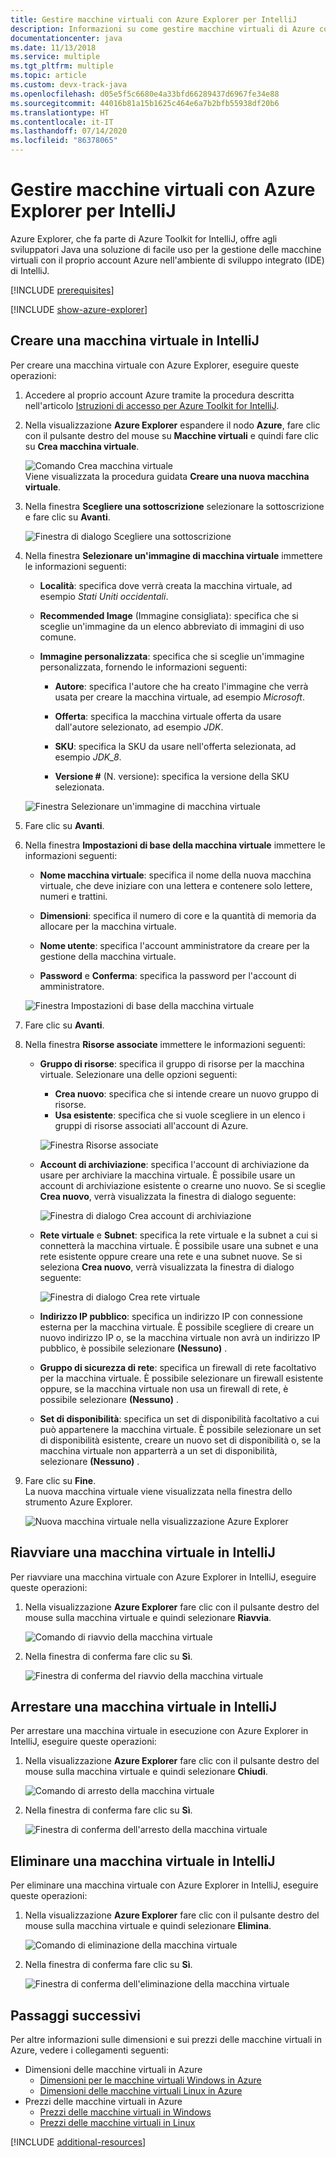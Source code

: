 ```yaml
---
title: Gestire macchine virtuali con Azure Explorer per IntelliJ
description: Informazioni su come gestire macchine virtuali di Azure con Azure Explorer per IntelliJ.
documentationcenter: java
ms.date: 11/13/2018
ms.service: multiple
ms.tgt_pltfrm: multiple
ms.topic: article
ms.custom: devx-track-java
ms.openlocfilehash: d05e5f5c6680e4a33bfd66289437d6967fe34e88
ms.sourcegitcommit: 44016b81a15b1625c464e6a7b2bfb55938df20b6
ms.translationtype: HT
ms.contentlocale: it-IT
ms.lasthandoff: 07/14/2020
ms.locfileid: "86378065"
---
```

# <a name="manage-virtual-machines-by-using-the-azure-explorer-for-intellij"></a>Gestire macchine virtuali con Azure Explorer per IntelliJ

Azure Explorer, che fa parte di Azure Toolkit for IntelliJ, offre agli sviluppatori Java una soluzione di facile uso per la gestione delle macchine virtuali con il proprio account Azure nell'ambiente di sviluppo integrato (IDE) di IntelliJ.

[!INCLUDE [prerequisites](includes/prerequisites.md)]

[!INCLUDE [show-azure-explorer](includes/show-azure-explorer.md)]

## <a name="create-a-virtual-machine-in-intellij"></a>Creare una macchina virtuale in IntelliJ

Per creare una macchina virtuale con Azure Explorer, eseguire queste operazioni: 

1. Accedere al proprio account Azure tramite la procedura descritta nell'articolo [Istruzioni di accesso per Azure Toolkit for IntelliJ].

2. Nella visualizzazione **Azure Explorer** espandere il nodo **Azure**, fare clic con il pulsante destro del mouse su **Macchine virtuali** e quindi fare clic su **Crea macchina virtuale**. 

   ![Comando Crea macchina virtuale][CR01]  
    Viene visualizzata la procedura guidata **Creare una nuova macchina virtuale**.

3. Nella finestra **Scegliere una sottoscrizione** selezionare la sottoscrizione e fare clic su **Avanti**. 

   ![Finestra di dialogo Scegliere una sottoscrizione][CR02]

4. Nella finestra **Selezionare un'immagine di macchina virtuale** immettere le informazioni seguenti:

   * **Località**: specifica dove verrà creata la macchina virtuale, ad esempio *Stati Uniti occidentali*. 

   * **Recommended Image** (Immagine consigliata): specifica che si sceglie un'immagine da un elenco abbreviato di immagini di uso comune.

   * **Immagine personalizzata**: specifica che si sceglie un'immagine personalizzata, fornendo le informazioni seguenti:

      * **Autore**: specifica l'autore che ha creato l'immagine che verrà usata per creare la macchina virtuale, ad esempio *Microsoft*.

      * **Offerta**: specifica la macchina virtuale offerta da usare dall'autore selezionato, ad esempio *JDK*.

      * **SKU**: specifica la SKU da usare nell'offerta selezionata, ad esempio *JDK_8*.

      * **Versione #** (N. versione): specifica la versione della SKU selezionata.

   ![Finestra Selezionare un'immagine di macchina virtuale][CR03]

5. Fare clic su **Avanti**. 

6. Nella finestra **Impostazioni di base della macchina virtuale** immettere le informazioni seguenti:

   * **Nome macchina virtuale**: specifica il nome della nuova macchina virtuale, che deve iniziare con una lettera e contenere solo lettere, numeri e trattini.

   * **Dimensioni**: specifica il numero di core e la quantità di memoria da allocare per la macchina virtuale.

   * **Nome utente**: specifica l'account amministratore da creare per la gestione della macchina virtuale.

   * **Password** e **Conferma**: specifica la password per l'account di amministratore.

   ![Finestra Impostazioni di base della macchina virtuale][CR04]

7. Fare clic su **Avanti**. 

8. Nella finestra **Risorse associate** immettere le informazioni seguenti:

   * **Gruppo di risorse**: specifica il gruppo di risorse per la macchina virtuale. Selezionare una delle opzioni seguenti:
      * **Crea nuovo**: specifica che si intende creare un nuovo gruppo di risorse.
      * **Usa esistente**: specifica che si vuole scegliere in un elenco i gruppi di risorse associati all'account di Azure.

       ![Finestra Risorse associate][CR07]

   * **Account di archiviazione**: specifica l'account di archiviazione da usare per archiviare la macchina virtuale. È possibile usare un account di archiviazione esistente o crearne uno nuovo. Se si sceglie **Crea nuovo**, verrà visualizzata la finestra di dialogo seguente:

      ![Finestra di dialogo Crea account di archiviazione][CR05]

   * **Rete virtuale** e **Subnet**: specifica la rete virtuale e la subnet a cui si connetterà la macchina virtuale. È possibile usare una subnet e una rete esistente oppure creare una rete e una subnet nuove. Se si seleziona **Crea nuovo**, verrà visualizzata la finestra di dialogo seguente:

      ![Finestra di dialogo Crea rete virtuale][CR06]

   * **Indirizzo IP pubblico**: specifica un indirizzo IP con connessione esterna per la macchina virtuale. È possibile scegliere di creare un nuovo indirizzo IP o, se la macchina virtuale non avrà un indirizzo IP pubblico, è possibile selezionare **(Nessuno)** . 

   * **Gruppo di sicurezza di rete**: specifica un firewall di rete facoltativo per la macchina virtuale. È possibile selezionare un firewall esistente oppure, se la macchina virtuale non usa un firewall di rete, è possibile selezionare **(Nessuno)** . 

   * **Set di disponibilità**: specifica un set di disponibilità facoltativo a cui può appartenere la macchina virtuale. È possibile selezionare un set di disponibilità esistente, creare un nuovo set di disponibilità o, se la macchina virtuale non apparterrà a un set di disponibilità, selezionare **(Nessuno)** .

9. Fare clic su **Fine**.  
    La nuova macchina virtuale viene visualizzata nella finestra dello strumento Azure Explorer. 

   ![Nuova macchina virtuale nella visualizzazione Azure Explorer][CR08]

## <a name="restart-a-virtual-machine-in-intellij"></a>Riavviare una macchina virtuale in IntelliJ

Per riavviare una macchina virtuale con Azure Explorer in IntelliJ, eseguire queste operazioni:

1. Nella visualizzazione **Azure Explorer** fare clic con il pulsante destro del mouse sulla macchina virtuale e quindi selezionare **Riavvia**.

   ![Comando di riavvio della macchina virtuale][RE01]

2. Nella finestra di conferma fare clic su **Sì**. 

   ![Finestra di conferma del riavvio della macchina virtuale][RE02]

## <a name="shut-down-a-virtual-machine-in-intellij"></a>Arrestare una macchina virtuale in IntelliJ

Per arrestare una macchina virtuale in esecuzione con Azure Explorer in IntelliJ, eseguire queste operazioni:

1. Nella visualizzazione **Azure Explorer** fare clic con il pulsante destro del mouse sulla macchina virtuale e quindi selezionare **Chiudi**.

   ![Comando di arresto della macchina virtuale][SH01]

2. Nella finestra di conferma fare clic su **Sì**. 

   ![Finestra di conferma dell'arresto della macchina virtuale][SH02]

## <a name="delete-a-virtual-machine-in-intellij"></a>Eliminare una macchina virtuale in IntelliJ

Per eliminare una macchina virtuale con Azure Explorer in IntelliJ, eseguire queste operazioni:

1. Nella visualizzazione **Azure Explorer** fare clic con il pulsante destro del mouse sulla macchina virtuale e quindi selezionare **Elimina**.

   ![Comando di eliminazione della macchina virtuale][DE01]

2. Nella finestra di conferma fare clic su **Sì**. 

   ![Finestra di conferma dell'eliminazione della macchina virtuale][DE02]

## <a name="next-steps"></a>Passaggi successivi

Per altre informazioni sulle dimensioni e sui prezzi delle macchine virtuali in Azure, vedere i collegamenti seguenti:

* Dimensioni delle macchine virtuali in Azure
  * [Dimensioni per le macchine virtuali Windows in Azure]
  * [Dimensioni delle macchine virtuali Linux in Azure]
* Prezzi delle macchine virtuali in Azure
  * [Prezzi delle macchine virtuali in Windows]
  * [Prezzi delle macchine virtuali in Linux]

[!INCLUDE [additional-resources](includes/additional-resources.md)]

<!-- URL List -->

[Istruzioni di accesso per Azure Toolkit for IntelliJ]: ./sign-in-instructions.md
[Dimensioni per le macchine virtuali Windows in Azure]: /azure/virtual-machines/virtual-machines-windows-sizes
[Dimensioni delle macchine virtuali Linux in Azure]: /azure/virtual-machines/virtual-machines-linux-sizes
[Prezzi delle macchine virtuali in Windows]: https://azure.microsoft.com/pricing/details/virtual-machines/windows/
[Prezzi delle macchine virtuali in Linux]: https://azure.microsoft.com/pricing/details/virtual-machines/linux/

<!-- IMG List -->

[RE01]: media/managing-virtual-machines-using-azure-explorer/RE01.png
[RE02]: media/managing-virtual-machines-using-azure-explorer/RE02.png

[SH01]: media/managing-virtual-machines-using-azure-explorer/SH01.png
[SH02]: media/managing-virtual-machines-using-azure-explorer/SH02.png

[DE01]: media/managing-virtual-machines-using-azure-explorer/DE01.png
[DE02]: media/managing-virtual-machines-using-azure-explorer/DE02.png

[CR01]: media/managing-virtual-machines-using-azure-explorer/CR01.png
[CR02]: media/managing-virtual-machines-using-azure-explorer/CR02.png
[CR03]: media/managing-virtual-machines-using-azure-explorer/CR03.png
[CR04]: media/managing-virtual-machines-using-azure-explorer/CR04.png
[CR05]: media/managing-virtual-machines-using-azure-explorer/CR05.png
[CR06]: media/managing-virtual-machines-using-azure-explorer/CR06.png
[CR07]: media/managing-virtual-machines-using-azure-explorer/CR07.png
[CR08]: media/managing-virtual-machines-using-azure-explorer/CR08.png
